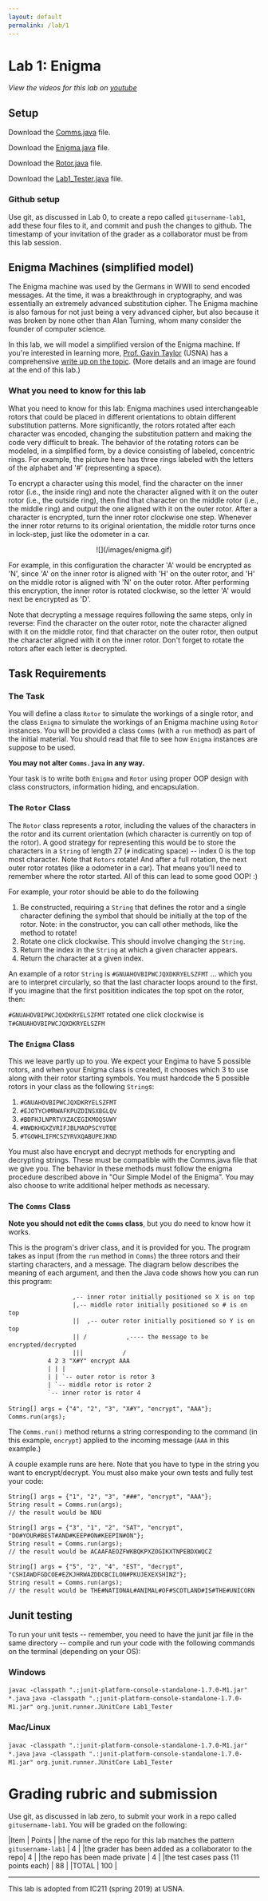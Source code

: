 ```yaml
---
layout: default
permalink: /lab/1
---
```


# Lab 1: Enigma 

*View the videos for this lab on [youtube](https://youtu.be/6IrmHfD9aCA)*

## Setup

Download the [Comms.java](./Comms.java) file.

Download the [Enigma.java](./Enigma.java) file.

Download the [Rotor.java](./Rotor.java) file.

Download the [Lab1_Tester.java](./Lab1_Tester.java) file.

### Github setup

Use git, as discussed in Lab 0, to create a repo called `gitusername-lab1`, add these four files to it, and commit and push the changes to github. The timestamp of your invitation of the grader as a collaborator must be from this lab session.

## Enigma Machines (simplified model)

The Enigma machine was used by the Germans in WWII to send encoded messages. At the time, it was a breakthrough in cryptography, and was essentially an extremely advanced substitution cipher. The Enigma machine is also famous for not just being a very advanced cipher, but also because it was broken by none other than Alan Turning, whom many consider the founder of computer science.

In this lab, we will model a simplified version of the Enigma machine. If you're interested in learning more, [Prof. Gavin Taylor](https://www.usna.edu/Users/cs/taylor/) (USNA) has a comprehensive [write up on the topic](https://www.usna.edu/Users/cs/nchamber/courses/ic211/s19/lab/l04/realenigma.html). (More details and an image are found at the end of this lab.)

### What you need to know for this lab

What you need to know for this lab: Enigma machines used interchangeable rotors that could be placed in different orientations to obtain different substitution patterns. More significantly, the rotors rotated after each character was encoded, changing the substitution pattern and making the code very difficult to break. The behavior of the rotating rotors can be modeled, in a simplified form, by a device consisting of labeled, concentric rings. For example, the picture here has three rings labeled with the letters of the alphabet and '#' (representing a space).

To encrypt a character using this model, find the character on the inner rotor (i.e., the inside ring) and note the character aligned with it on the outer rotor (i.e., the outside ring), then find that character on the middle rotor (i.e., the middle ring) and output the one aligned with it on the outer rotor. After a character is encrypted, turn the inner rotor clockwise one step. Whenever the inner rotor returns to its original orientation, the middle rotor turns once in lock-step, just like the odometer in a car.

<div style="text-align:center">
![](/images/enigma.gif)
</div>

For example, in this configuration the character 'A' would be encrypted as 'N', since 'A' on the inner rotor is aligned with 'H' on the outer rotor, and 'H' on the middle rotor is aligned with 'N' on the outer rotor. After performing this encryption, the inner rotor is rotated clockwise, so the letter 'A' would next be encrypted as 'D'.


Note that decrypting a message requires following the same steps, only in reverse: Find the character on the outer rotor, note the character aligned with it on the middle rotor, find that character on the outer rotor, then output the character aligned with it on the inner rotor. Don't forget to rotate the rotors after each letter is decrypted.

## Task Requirements

### The Task

You will define a class `Rotor` to simulate the workings of a single rotor, and the class `Enigma` to simulate the workings of an Enigma machine using `Rotor` instances. You will be provided a class `Comms` (with a `run` method) as part of the initial material. You should read that file to see how `Enigma` instances are suppose to be used.

**You may not alter `Comms.java` in any way.** 

Your task is to write both `Enigma` and `Rotor` using proper OOP design with class constructors, information hiding, and encapsulation.

### The `Rotor` Class

The `Rotor` class represents a rotor, including the values of the characters in the rotor and its current orientation (which character is currently on top of the rotor). A good strategy for representing this would be to store the characters in a `String` of length 27 (`#` indicating space) -- index 0 is the top most character. Note that `Rotors` rotate! And after a full rotation, the next outer rotor rotates (like a odometer in a car). That means you'll need to remember where the rotor started. All of this can lead to some good OOP! :)

For example, your rotor should be able to do the following

1.    Be constructed, requiring a `String` that defines the rotor and a single character defining the symbol that should be initially at the top of the rotor. Note: in the constructor, you can call other methods, like the method to rotate!
2.    Rotate one click clockwise. This should involve changing the `String`.
3.    Return the index in the `String` at which a given character appears.
4.    Return the character at a given index. 

An example of a rotor `String` is `#GNUAHOVBIPWCJQXDKRYELSZFMT` ... which you are to interpret circularly, so that the last character loops around to the first. If you imagine that the first positition indicates the top spot on the rotor, then:

`#GNUAHOVBIPWCJQXDKRYELSZFMT` rotated one click clockwise is `T#GNUAHOVBIPWCJQXDKRYELSZFM`

### The `Enigma` Class

This we leave partly up to you. We expect your Engima to have 5 possible rotors, and when your Enigma class is created, it chooses which 3 to use along with their rotor starting symbols. You must hardcode the 5 possible rotors in your class as the following `String`s:

1. `#GNUAHOVBIPWCJQXDKRYELSZFMT`
2. `#EJOTYCHMRWAFKPUZDINSXBGLQV`
3. `#BDFHJLNPRTVXZACEGIKMOQSUWY`
4. `#NWDKHGXZVRIFJBLMAOPSCYUTQE`
5. `#TGOWHLIFMCSZYRVXQABUPEJKND`

You must also have encrypt and decrypt methods for encrypting and decrypting strings. These must be compatible with the Comms.java file that we give you. The behavior in these methods must follow the enigma procedure described above in "Our Simple Model of the Enigma". You may also choose to write additional helper methods as necessary.

### The `Comms` Class

**Note you should not edit the `Comms` class**, but you do need to know how it works. 

This is the program's driver class, and it is provided for you. The program takes as input (from the `run` method in `Comms`) the three rotors and their starting characters, and a message. The diagram below describes the meaning of each argument, and then the Java code shows how you can run this program:

```
                  ,-- inner rotor initially positioned so X is on top
                  |,-- middle rotor initially positioned so # is on top
                  ||  ,-- outer rotor initially positioned so Y is on top
                  || /           ,---- the message to be encrypted/decrypted
                  |||           /
           4 2 3 "X#Y" encrypt AAA
           | | |
           | | `-- outer rotor is rotor 3
           | `-- middle rotor is rotor 2
           `-- inner rotor is rotor 4

String[] args = {"4", "2", "3", "X#Y", "encrypt", "AAA"};
Comms.run(args);
```

The `Comms.run()` method returns a string corresponding to the command (in this example, `encrypt`) applied to the incoming message (`AAA` in this example.)

A couple example runs are here. Note that you have to type in the string you want to encrypt/decrypt. You must also make your own tests and fully test your code:

```
String[] args = {"1", "2", "3", "###", "encrypt", "AAA"};
String result = Comms.run(args);
// the result would be NDU
```

```
String[] args = {"3", "1", "2", "SAT", "encrypt", "DO#YOUR#BEST#AND#KEEP#ON#KEEPIN#ON"};
String result = Comms.run(args);
// the result would be ACAAFAEOZFWKBQKPXZOGIKXTNPEBDXWQCZ
```

```
String[] args = {"5", "2", "4", "EST", "decrypt", "CSHIAWDFGDCOE#EZKJHRWAZDDCBCILON#PKUJEXEXSHINZ"};
String result = Comms.run(args);
// the result would be THE#NATIONAL#ANIMAL#OF#SCOTLAND#IS#THE#UNICORN
```

## Junit testing

To run your unit tests -- remember, you need to have the junit jar file in the same directory -- compile and run your code with the following commands on the terminal (depending on your OS):

### Windows
`javac -classpath ".;junit-platform-console-standalone-1.7.0-M1.jar" *.java`
`java -classpath ".;junit-platform-console-standalone-1.7.0-M1.jar" org.junit.runner.JUnitCore Lab1_Tester`

### Mac/Linux
`javac -classpath ".:junit-platform-console-standalone-1.7.0-M1.jar" *.java`
`java -classpath ".:junit-platform-console-standalone-1.7.0-M1.jar" org.junit.runner.JUnitCore Lab1_Tester`


# Grading rubric and submission

Use git, as discussed in lab zero, to submit your work in a repo called `gitusername-lab1`. You will be graded on the following:

|Item | Points |
|the name of the repo for this lab matches the pattern  `gitusername-lab1` | 4 |
|the grader has been added as a collaborator to the repo| 4 |
|the repo has been made private | 4 |
|the test cases pass (11 points each) | 88 |
|TOTAL | 100 |

---
This lab is adopted from IC211 (spring 2019) at USNA. 


